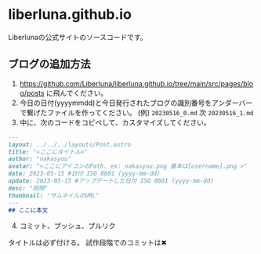 # liberluna.github.io
Liberlunaの公式サイトのソースコードです。
## ブログの追加方法
1. https://github.com/Liberluna/liberluna.github.io/tree/main/src/pages/blog/posts
に飛んでください。
2. 今日の日付(yyyymmdd)と今日発行されたブログの識別番号をアンダーバーで繋げたファイルを作ってください。
(例) `20230516_0.md` 次 `20230516_1.md`
3. 中に、次のコードをコピペして、カスタマイズしてください。
```markdown
---
layout: ../../../layouts/Post.astro
title: "<ここにタイトル>"
author: "nakasyou"
avatar: "<ここにアイコンのPath. ex: nakasyou.png 基本は[username].png >"
date: 2023-05-15 #日付 ISO 8601 (yyyy-mm-dd)
update: 2023-05-15 #アップデートした日付 ISO 8601 (yyyy-mm-dd)
desc: "説明"
thumbnail: "サムネイルのURL"
---
## ここに本文
```
4. コミット、プッシュ、プルリク

タイトルは必ず付ける。
試作段階でのコミットは✖
